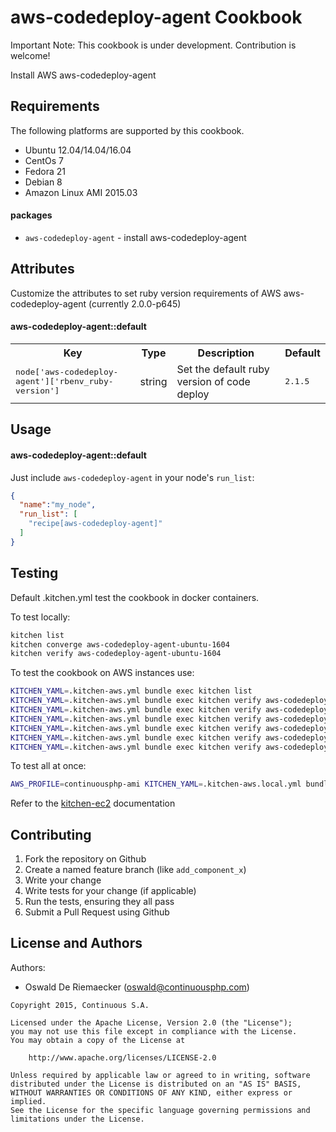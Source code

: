 aws-codedeploy-agent Cookbook
===================
Important Note: This cookbook is under development. Contribution is welcome!

Install AWS aws-codedeploy-agent

Requirements
------------
The following platforms are supported by this cookbook.

* Ubuntu 12.04/14.04/16.04
* CentOs 7 
* Fedora 21
* Debian 8 
* Amazon Linux AMI 2015.03

#### packages
- `aws-codedeploy-agent` - install aws-codedeploy-agent 

Attributes
----------
Customize the attributes to set ruby version requirements of AWS aws-codedeploy-agent (currently 2.0.0-p645) 

#### aws-codedeploy-agent::default
<table>
  <tr>
    <th>Key</th>
    <th>Type</th>
    <th>Description</th>
    <th>Default</th>
  </tr>
  <tr>
    <td><tt>node['aws-codedeploy-agent']['rbenv_ruby-version']</tt></td>
    <td>string</td>
    <td>Set the default ruby version of code deploy</td>
    <td><tt>2.1.5</tt></td>
  </tr>
</table>


Usage
-----
#### aws-codedeploy-agent::default

Just include `aws-codedeploy-agent` in your node's `run_list`:

```json
{
  "name":"my_node",
  "run_list": [
    "recipe[aws-codedeploy-agent]"
  ]
}
```

Testing
-------
Default .kitchen.yml test the cookbook in docker containers.

To test locally:

```bash
kitchen list
kitchen converge aws-codedeploy-agent-ubuntu-1604
kitchen verify aws-codedeploy-agent-ubuntu-1604
``` 

To test the cookbook on AWS instances use:
```bash
KITCHEN_YAML=.kitchen-aws.yml bundle exec kitchen list 
KITCHEN_YAML=.kitchen-aws.yml bundle exec kitchen verify aws-codedeploy-agent-ubuntu-1604-aws
KITCHEN_YAML=.kitchen-aws.yml bundle exec kitchen verify aws-codedeploy-agent-ubuntu-1404-aws
KITCHEN_YAML=.kitchen-aws.yml bundle exec kitchen verify aws-codedeploy-agent-ubuntu-1204-aws 
KITCHEN_YAML=.kitchen-aws.yml bundle exec kitchen verify aws-codedeploy-agent-debian-8-aws 
KITCHEN_YAML=.kitchen-aws.yml bundle exec kitchen verify aws-codedeploy-agent-centos-7-aws 
KITCHEN_YAML=.kitchen-aws.yml bundle exec kitchen verify aws-codedeploy-agent-amazon-linux
```

To test all at once:
```bash
AWS_PROFILE=continuousphp-ami KITCHEN_YAML=.kitchen-aws.local.yml bundle exec kitchen verify -c 5
```

Refer to the [kitchen-ec2](https://github.com/test-kitchen/kitchen-ec2) documentation

Contributing
------------
1. Fork the repository on Github
2. Create a named feature branch (like `add_component_x`)
3. Write your change
4. Write tests for your change (if applicable)
5. Run the tests, ensuring they all pass
6. Submit a Pull Request using Github

License and Authors
-------------------
Authors: 

* Oswald De Riemaecker (oswald@continuousphp.com)

```text
Copyright 2015, Continuous S.A.

Licensed under the Apache License, Version 2.0 (the "License");
you may not use this file except in compliance with the License.
You may obtain a copy of the License at

    http://www.apache.org/licenses/LICENSE-2.0

Unless required by applicable law or agreed to in writing, software
distributed under the License is distributed on an "AS IS" BASIS,
WITHOUT WARRANTIES OR CONDITIONS OF ANY KIND, either express or implied.
See the License for the specific language governing permissions and
limitations under the License.
``` 
